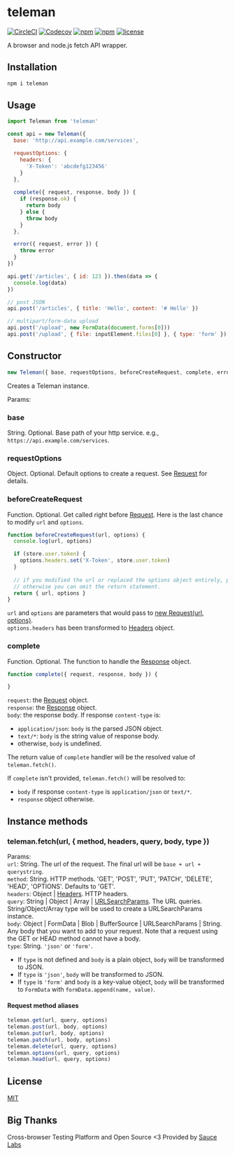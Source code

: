 # teleman

[![CircleCI](https://img.shields.io/circleci/project/github/wallstreetcn/teleman.svg)](https://circleci.com/gh/wallstreetcn/teleman)
[![Codecov](https://img.shields.io/codecov/c/github/wallstreetcn/teleman.svg)](https://codecov.io/gh/wallstreetcn/teleman)
[![npm](https://img.shields.io/npm/dm/teleman.svg)](https://www.npmjs.com/package/teleman)
[![npm](https://img.shields.io/npm/v/teleman.svg)](https://www.npmjs.com/package/teleman)
[![license](https://img.shields.io/github/license/wallstreetcn/teleman.svg)](https://github.com/wallstreetcn/teleman)

A browser and node.js fetch API wrapper.

## Installation

```sh
npm i teleman
```

## Usage

```js
import Teleman from 'teleman'

const api = new Teleman({
  base: 'http://api.example.com/services',

  requestOptions: {
    headers: {
      'X-Token': 'abcdefg123456'
    }
  },
  
  complete({ request, response, body }) {
    if (response.ok) {
      return body
    } else {
      throw body
    }
  },

  error({ request, error }) {
    throw error
  }
})

api.get('/articles', { id: 123 }).then(data => {
  console.log(data)
})

// post JSON
api.post('/articles', { title: 'Hello', content: '# Hello' })

// multipart/form-data upload
api.post('/upload', new FormData(document.forms[0]))
api.post('/upload', { file: inputElement.files[0] }, { type: 'form' })
```

## Constructor
```js
new Teleman({ base, requestOptions, beforeCreateRequest, complete, error })
```

Creates a Teleman instance.

Params:

### base
String. Optional. Base path of your http service. e.g., `https://api.example.com/services`.

### requestOptions
Object. Optional. Default options to create a request. See [Request](https://developer.mozilla.org/en-US/docs/Web/API/Request/Request) for details.

### beforeCreateRequest
Function. Optional. Get called right before [Request](https://developer.mozilla.org/en-US/docs/Web/API/Request/Request). Here is the last chance to modify `url` and `options`.

```js
function beforeCreateRequest(url, options) {
  console.log(url, options)

  if (store.user.token) {
    options.headers.set('X-Token', store.user.token)
  }
  
  // if you modified the url or replaced the options object entirely, please return it back.
  // otherwise you can omit the return statement.
  return { url, options }
}
```
`url` and `options` are parameters that would pass to [new Request(url, options)](https://developer.mozilla.org/en-US/docs/Web/API/Request/Request).  
`options.headers` has been transformed to [Headers](https://developer.mozilla.org/en-US/docs/Web/API/Headers) object.  

### complete
Function. Optional. The function to handle the [Response](https://developer.mozilla.org/en-US/docs/Web/API/Response) object.  

```js
function complete({ request, response, body }) {

}
```

`request`: the [Request](https://developer.mozilla.org/en-US/docs/Web/API/Request) object.  
`response`: the [Response](https://developer.mozilla.org/en-US/docs/Web/API/Response) object.  
`body`: the response body. If response `content-type` is:
* `application/json`: `body` is the parsed JSON object.
* `text/*`: `body` is the string value of response body.
* otherwise, `body` is undefined.

The return value of `complete` handler will be the resolved value of `teleman.fetch()`.

If `complete` isn't provided, `teleman.fetch()` will be resolved to:
* `body` if response `content-type` is `application/json` or `text/*`.
* `response` object otherwise.


## Instance methods

### teleman.fetch(url, { method, headers, query, body, type })

Params:  
`url`: String. The url of the request. The final url will be `base + url + querystring`.  
`method`: String. HTTP methods. 'GET', 'POST', 'PUT', 'PATCH', 'DELETE', 'HEAD', 'OPTIONS'. Defaults to 'GET'.  
`headers`: Object | [Headers](https://developer.mozilla.org/en-US/docs/Web/API/Headers). HTTP headers.  
`query`: String | Object | Array | [URLSearchParams](https://developer.mozilla.org/en-US/docs/Web/API/URLSearchParams).
The URL queries. String/Object/Array type will be used to create a URLSearchParams instance.  
`body`: Object | FormData | Blob | BufferSource | URLSearchParams | String. Any body that you want to add to your request.
Note that a request using the GET or HEAD method cannot have a body.  
`type`: String. `'json'` or `'form'`.
* If `type` is not defined and `body` is a plain object, `body` will be transformed to JSON.
* If `type` is `'json'`, `body` will be transformed to JSON.
* If `type` is `'form'` and `body` is a key-value object, `body` will be transformed to `FormData` with `formData.append(name, value)`.

#### Request method aliases

```js
teleman.get(url, query, options)
teleman.post(url, body, options)
teleman.put(url, body, options)
teleman.patch(url, body, options)
teleman.delete(url, query, options)
teleman.options(url, query, options)
teleman.head(url, query, options)
```

## License

[MIT](LICENSE)

## Big Thanks

Cross-browser Testing Platform and Open Source <3 Provided by [Sauce Labs][homepage]

[homepage]: https://saucelabs.com
